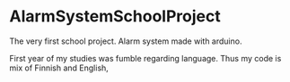 # AlarmSystemSchoolProject
The very first school project. Alarm system made with arduino.

First year of my studies was fumble regarding language. Thus my code is mix of Finnish and English,
